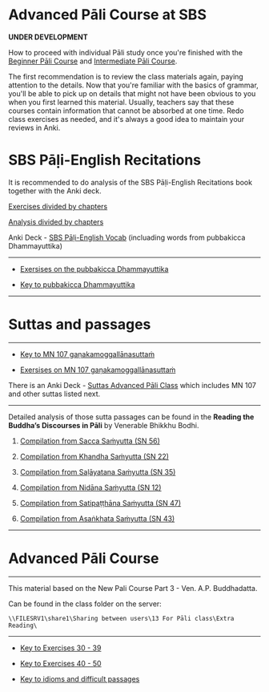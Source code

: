 # **Advanced Pāli Course at SBS**

**UNDER DEVELOPMENT**

How to proceed with individual Pāli study once you're finished with the [Beginner Pāli Course](https://sasanarakkha.github.io/study-tools/pali-class/pali-class.html) and [Intermediate Pāli Course](https://sasanarakkha.github.io/study-tools/pali-class/pali-class-inter.html).

The first recommendation is to review the class materials again, paying attention to the details. Now that you're familiar with the basics of grammar, you'll be able to pick up on details that might not have been obvious to you when you first learned this material. Usually, teachers say that these courses contain information that cannot be absorbed at one time. Redo class exercises as needed, and it's always a good idea to maintain your reviews in Anki.

# **SBS Pāḷi-English Recitations**

It is recommended to do analysis of the SBS Pāḷi-English Recitations book together with the Anki deck.

[Exercises divided by chapters](https://sasanarakkha.github.io/study-tools/pali-class/sbs-per-ex.html)

[Analysis divided by chapters](https://sasanarakkha.github.io/study-tools/sbs-per-analysis.html)

Anki Deck - [SBS Pāḷi-English Vocab](https://sasanarakkha.github.io/study-tools/anki-decks/sbs-pali-english-vocab.html) (incluading words from pubbakicca Dhammayuttika)

-------

- [Exersises on the pubbakicca Dhammayuttika](https://docs.google.com/document/d/1QYOPRLT0jDjBrPS5AuqvFo1gn3FJKkYdbNbcq88ibnA/)

- [Key to pubbakicca Dhammayuttika](https://docs.google.com/document/d/1z4B3TELrZlVemxP_gB0ciampFTIOS5hL/)

-------

# **Suttas and passages**

-------

- [Key to MN 107 gaṇakamoggallānasuttaṁ](https://docs.google.com/document/d/1oW92myGIHzLypzNQGQPa0YeTGDfVq_Aogre8sLTRQuM/)

- [Exersises on MN 107 gaṇakamoggallānasuttaṁ](https://docs.google.com/document/d/1kG7DPHLKYlzYdzEQboyYlGJed1cx7zm1LaVU6Qp5Jro/edit?usp=sharing)

There is an Anki Deck - [Suttas Advanced Pāli Class](https://github.com/sasanarakkha/study-tools/releases/latest/download/suttas-advanced-pali-class.apkg) which includes MN 107 and other suttas listed next.


-------

Detailed analysis of those sutta passages can be found in the **Reading the Buddha’s Discourses in Pāli** by Venerable Bhikkhu Bodhi.

1. [Compilation from  Sacca Saṁyutta (SN 56)](https://docs.google.com/document/d/1QvmDByxRI4hMT3C8EqrafaGoXC5HA_8kRn730-VtKjY/)

2. [Compilation from  Khandha Saṁyutta (SN 22)](https://docs.google.com/document/d/1Ug89WXCTkP7p_afy0c-D6XIv_8Rg7mGGd9ti3ov7cG8/)

3. [Compilation from  Saḷāyatana Saṁyutta (SN 35)](https://docs.google.com/document/d/1uyOA--pUQlHTzs1GWFQHorXkeVkwBEmJdWmPMBWoBXc/)

4. [Compilation from  Nidāna Saṁyutta (SN 12)](https://docs.google.com/document/d/1rSgxc6Hg8Pt63nU1fdG8j7QpobBRYbeDEE9KoZ9c6UQ/)

5. [Compilation from  Satipaṭṭhāna Saṁyutta (SN 47)](https://docs.google.com/document/d/1h-Xhkskz1-gchNBDG08QQJ-AqUs-sIimSBnDizvMibQ/)

6. [Compilation from  Asaṅkhata Saṁyutta (SN 43)](https://docs.google.com/document/d/1yDVS30Mha1T5cQ0-AkDW0_LJ2QhDU-3tdrBq7byKJ5w/)

-------

# **Advanced Pāli Course**

------

This material based on the New Pali Course Part 3 - Ven. A.P. Buddhadatta.

Can be found in the class folder on the server:

`\\FILESRV1\share1\Sharing between users\13 For Pāli class\Extra Reading\`

------

- [Key to Exercises 30 - 39](https://docs.google.com/document/d/1VoFPr2jqJbQEQgT_UbuhxpzHM_H_mqX3BCy3vMdqiUc/)

- [Key to Exercises 40 - 50](https://docs.google.com/document/d/1c5E1-xA5OEKOC_myMBqVzdcEkoyiqfurAphMLz7JmnQ/)

- [Key to idioms and difficult passages](https://docs.google.com/document/d/18IBPFP0zs3ngEV-Ps5MmiGwaFtuz_2r3AqsZBlksPIQ/)



